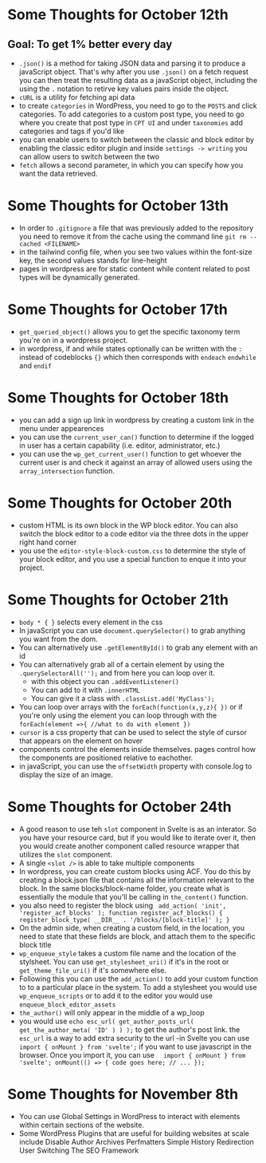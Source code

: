 # Some Thoughts for October 12th 

## Goal: To get 1% better every day
- `.json()` is a method for taking JSON data and parsing it to produce a javaScript object. That's why after you use `.json()` on a fetch request you can then treat the resulting data as a javaScript object, including the using the `.` notation to retirve key values pairs inside the object. 
- `cURL` is a utility for fetching api data
- to create `categories` in WordPress, you need to go to the `POSTS` and click categories. To add categories to a custom post type, you need to go where you create that post type in `CPT UI` and under `taxonomies` add categories and tags if you'd like
- you can enable users to switch between the classic and block editor by enabling the classic editor plugin and inside `settings -> writing` you can allow users to switch between the two
- `fetch` allows a second parameter, in which you can specify how you want the data retrieved. 

# Some Thoughts for October 13th 

- In order to `.gitignore` a file that was previously added to the repository you need to remove it from the cache using the command line `git rm --cached <FILENAME>` 
- in the tailwind config file, when you see two values within the font-size key, the second values stands for line-height
- pages in wordpress are for static content while content related to post types will be dynamically generated. 

# Some Thoughts for October 17th
-  `get_queried_object()` allows you to get the specific taxonomy term you're on in a wordpress project.
- in wordpress, if and while states optionally can be written with the `:` instead of codeblocks `{}` which then corresponds with `endeach` `endwhile` and `endif`  
# Some Thoughts for October 18th
- you can add a sign up link in wordpress by creating a custom link in the menu under appearences 
- you can use the `current_user_can()` function to determine if the logged in user has a certain capability (i.e. editor, administrator, etc.)
- you can use the `wp_get_current_user()` function to get whoever the current user is and check it against an array of allowed users using the `array_intersection` function. 
# Some Thoughts for October 20th
- custom HTML is its own block in the WP block editor. You can also switch the block editor to a code editor via the three dots in the upper right hand corner
- you use the `editor-style-block-custom.css` to determine the style of your block editor, and you use a special function to enque it into your project.
# Some Thoughts for October 21th
- `body * { }` selects every element in the css
- In javaScript you can use `document.querySelector()` to grab anything you want from the dom. 
- You can alternatively use `.getElementById()` to grab any element with an id
- You can alternatively grab all of a certain element by using the `.querySelectorAll('');` and from here you can loop over it.
	- with this object you can `.addEventListener()`
	- You can add to it with  `.innerHTML`
	- You can give it a class with `.classList.add('MyClass');`
- You can loop over arrays with the `forEach(function(x,y,z){ })` or if you're only using the element you can loop through with the `forEach(element =>{ //what to do with element })`
- `cursor` is a css property that can be used to select the style of cursor that appears on the element on hover
- components control the elements inside themselves. pages control how the components are positioned relative to eachother. 
- in javaScript, you can use the `offsetWidth` property with console.log to display the size of an image. 
# Some Thoughts for October 24th
- A good reason to use teh `slot` component in Svelte is as an interator. So you have your resource card, but if you would like to iterate over it, then you would create another component called resource wrapper that utilizes the `slot` component. 
- A single `<slot />` is able to take multiple components
- In wordpress, you can create custom blocks using ACF. You do this by creating a block.json file that contains all the information relevant to the block. In the same blocks/block-name folder, you create what is essentially the module that you'll be calling in `the_content()` function. 
- you also need to register the block using 
`
add_action( 'init', 'register_acf_blocks' );
function register_acf_blocks() {
    register_block_type( __DIR__ . '/blocks/[block-title]' );
}`
- On the admin side, when creating a custom field, in the location, you need to state that these fields are block, and attach them to the specific block title
- `wp_enqueue_style` takes a custom file name and the location of the stylsheet. You can use `get_stylesheet_uri()` if it's in the root or `get_theme_file_uri()` if it's somewhere else. 
- Following this you can use the `add_action()` to add your custom function to to a particular place in the system. To add a stylesheet you would use `wp_enqueue_scripts` or to add it to the editor you would use `enqueue_block_editor_assets` 
- `the_author()` will only appear in the middle of a wp_loop
- you would use `echo esc_url( get_author_posts_url( get_the_author_meta( 'ID' ) ) );` to get the author's post link. the `esc_url` is a way to add extra security to the url
-in Svelte you can use `import { onMount } from 'svelte';` if you want to use javascript in the browser. Once you import it, you can use 
`  import { onMount } from 'svelte';
  onMount(() => {
    code goes here;
    // ...
  });`
# Some Thoughts for November 8th
- You can use Global Settings in WordPress to interact with elements within certain sections of the website. 
- Some WordPress Plugins that are useful for building websites at scale include 
    Disable Author Archives
    Perfmatters 
    Simple History
    Redirection 
    User Switching 
    The SEO Framework 































